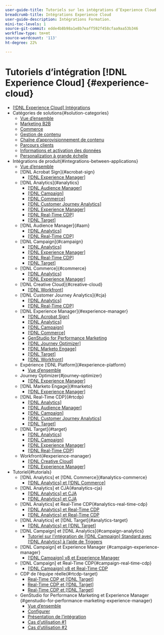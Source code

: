 ```yaml
---
user-guide-title: Tutoriels sur les intégrations d’Experience Cloud
breadcrumb-title: Intégrations Experience Cloud
user-guide-description: Intégrations Formation.
mini-toc-levels: 1
source-git-commit: edde4b8b98a1e8b7eaff592f458cfaa9aa53b346
workflow-type: tm+mt
source-wordcount: '113'
ht-degree: 22%

---
```



# Tutoriels d’intégration [!DNL Experience Cloud] {#experience-cloud}

+ [[!DNL Experience Cloud] Intégrations](./overview.md)
+ Catégories de solutions{#solution-categories}
   + [Vue d’ensemble](./solution-categories/overview.md)
   + [Marketing B2B](./solution-categories/b2b.md)
   + [Commerce](./solution-categories/commerce.md)
   + [Gestion de contenu](./solution-categories/content-management.md)
   + [Chaîne d’approvisionnement de contenu](./solution-categories/content-supply-chain.md)
   + [Parcours clients](./solution-categories/customer-journeys.md)
   + [Informations et activation des données](./solution-categories/data-insights.md)
   + [Personalization à grande échelle](./solution-categories/personalization.md)
+ Intégrations de produit{#integrations-between-applications}
   + [Vue d’ensemble](./integrations-between-applications/overview.md)
   + [!DNL Acrobat Sign]{#acrobat-sign}
      + [[!DNL Experience Manager]](./integrations-between-applications/acrobat-sign/acrobat-sign-experience-manager.md)
   + [!DNL Analytics]{#analytics}
      + [[!DNL Audience Manager]](./integrations-between-applications/analytics/analytics-aam.md)
      + [[!DNL Campaign]](./integrations-between-applications/analytics/analytics-campaign.md)
      + [[!DNL Commerce]](./integrations-between-applications/analytics/analytics-commerce.md)
      + [[!DNL Customer Journey Analytics]](./integrations-between-applications/analytics/analytics-customer-journey-analytics.md)
      + [[!DNL Experience Manager]](./integrations-between-applications/analytics/analytics-experience-manager.md)
      + [[!DNL Real-Time CDP]](./integrations-between-applications/analytics/analytics-rtcdp.md)
      + [[!DNL Target]](./integrations-between-applications/analytics/analytics-target.md)
   + [!DNL Audience Manager]{#aam}
      + [[!DNL Analytics]](./integrations-between-applications/aam/aam-analytics.md)
      + [[!DNL Real-Time CDP]](./integrations-between-applications/aam/aam-rtcdp.md)
   + [!DNL Campaign]{#campaign}
      + [[!DNL Analytics]](./integrations-between-applications/campaign/campaign-analytics.md)
      + [[!DNL Experience Manager]](./integrations-between-applications/campaign/campaign-experience-manager.md)
      + [[!DNL Real-Time CDP]](./integrations-between-applications/campaign/campaign-rtcdp.md)
      + [[!DNL Target]](./integrations-between-applications/campaign/campaign-target.md)
   + [!DNL Commerce]{#commerce}
      + [[!DNL Analytics]](./integrations-between-applications/commerce/commerce-analytics.md)
      + [[!DNL Experience Manager]](./integrations-between-applications/commerce/commerce-experience-manager.md)
   + [!DNL Creative Cloud]{#creative-cloud}
      + [[!DNL Workfront]](./integrations-between-applications/creative-cloud/creative-cloud-workfront.md)
   + [!DNL Customer Journey Analytics]{#cja}
      + [[!DNL Analytics]](./integrations-between-applications/cja/customer-journey-analytics-analytics.md)
      + [[!DNL Real-Time CDP]](./integrations-between-applications/cja/cja-rtcdp.md)
   + [!DNL Experience Manager]{#experience-manager}
      + [[!DNL Acrobat Sign]](./integrations-between-applications/experience-manager/experience-manager-acrobat-sign.md)
      + [[!DNL Analytics]](./integrations-between-applications/experience-manager/experience-manager-analytics.md)
      + [[!DNL Campaign]](./integrations-between-applications/experience-manager/experience-manager-campaign.md)
      + [[!DNL Commerce]](./integrations-between-applications/experience-manager/experience-manager-commerce.md)
      + [GenStudio for Performance Marketing](./integrations-between-applications/experience-manager/experience-manager-genstudio-for-performance-marketing.md)
      + [[!DNL Journey Optimizer]](./integrations-between-applications/experience-manager/experience-manager-journey-optimizer.md)
      + [[!DNL Marketo Engage]](./integrations-between-applications/experience-manager/experience-manager-marketo.md)
      + [[!DNL Target]](./integrations-between-applications/experience-manager/experience-manager-target.md)
      + [[!DNL Workfront]](./integrations-between-applications/experience-manager/experience-manager-workfront.md)
   + Expérience [!DNL Platform]{#experience-platform}
      + [Vue d’ensemble](./integrations-between-applications/experience-platform/platform.md)
   + Journey Optimizer{#journey-optimizer}
      + [[!DNL Experience Manager]](./integrations-between-applications/journey-optimizer/journey-optimizer-experience-manager.md)
   + [!DNL Marketo Engage]{#marketo}
      + [[!DNL Experience Manager]](./integrations-between-applications/marketo/marketo-experience-manager.md)
   + [!DNL Real-Time CDP]{#rtcdp}
      + [[!DNL Analytics]](./integrations-between-applications/rtcdp/rtcdp-analytics.md)
      + [[!DNL Audience Manager]](./integrations-between-applications/rtcdp/rtcdp-aam.md)
      + [[!DNL Campaign]](./integrations-between-applications/rtcdp/rtcdp-campaign.md)
      + [[!DNL Customer Journey Analytics]](./integrations-between-applications/rtcdp/rtcdp-cja.md)
      + [[!DNL Target]](./integrations-between-applications/rtcdp/rtcdp-target.md)
   + [!DNL Target]{#target}
      + [[!DNL Analytics]](./integrations-between-applications/target/target-analytics.md)
      + [[!DNL Campaign]](./integrations-between-applications/target/target-campaign.md)
      + [[!DNL Experience Manager]](./integrations-between-applications/target/target-experience-manager.md)
      + [[!DNL Real-Time CDP]](./integrations-between-applications/target/target-rtcdp.md)
   + Workfront{#experience-manager}
      + [[!DNL Creative Cloud]](./integrations-between-applications/workfront/workfront-creative-cloud.md)
      + [[!DNL Experience Manager]](./integrations-between-applications/workfront/workfront-experience-manager.md)
+ Tutoriel{#tutorials}
   + [!DNL Analytics] et [!DNL Commerce]{#analytics-commerce}
      + [[!DNL Analytics] et [!DNL Commerce]](./tutorials/analytics-commerce/analytics-commerce.md)
   + [!DNL Analytics] et CJA{#analytics-cja}
      + [[!DNL Analytics] et CJA](./tutorials/analytics-cja/experience-platform-edge.md)
      + [[!DNL Analytics] et CJA](./tutorials/analytics-cja/experience-platform-source-connector.md)
   + [!DNL Analytics] et Real-Time CDP{#analytics-real-time-cdp}
      + [[!DNL Analytics] et Real-Time CDP](./tutorials/analytics-rtcdp/experience-platform-edge.md)
      + [[!DNL Analytics] et Real-Time CDP](./tutorials/analytics-rtcdp/experience-platform-source-connector.md)
   + [!DNL Analytics] et [!DNL Target]{#analytics-target}
      + [[!DNL Analytics] et [!DNL Target]](./tutorials/analytics-target/analytics-target.md)
   + [!DNL Campaign] et [!DNL Analytics]{#campaign-analytics}
      + [Tutoriel sur l’intégration de  [!DNL Campaign] Standard avec  [!DNL Analytics]  à l’aide de Triggers](./tutorials/campaign-analytics/campaign-analytics-trigger.md)
   + [!DNL Campaign] et Experience Manager {#campaign-experience-manager}
      + [[!DNL Campaign] v8 et Experience Manager](./tutorials/campaign-aem/campaign-v8-with-experience-manager.md)
   + [!DNL Campaign] et Real-Time CDP{#campaign-real-time-cdp}
      + [[!DNL Campaign] v8 et Real-Time CDP](./tutorials/campaign-rtcdp/campaign-v8-real-time-cdp.md)
   + CDP de l’équipe réelle{#rtcdp-target}
      + [Real-Time CDP et [!DNL Target]](./tutorials/rtcdp-target/web-sdk-and-target-destination.md)
      + [Real-Time CDP et [!DNL Target]](./tutorials/rtcdp-target/mobile-sdk-and-target-destination.md)
      + [Real-Time CDP et [!DNL Target]](./tutorials/rtcdp-target/atjs-and-target-destination.md)
   + GenStudio for Performance Marketing et Experience Manager {#genstudio-for-performance-marketing-experience-manager}
      + [Vue d’ensemble](./tutorials/aem-genstudio-for-performance-marketing/overview.md)
      + [Configurer](./tutorials/aem-genstudio-for-performance-marketing/setup.md)
      + [Présentation de l’intégration](./tutorials/aem-genstudio-for-performance-marketing/integration-walk-through.md)
      + [Cas d’utilisation #1](./tutorials/aem-genstudio-for-performance-marketing/use-case-1.md)
      + [Cas d’utilisation #2](./tutorials/aem-genstudio-for-performance-marketing/use-case-2.md)

